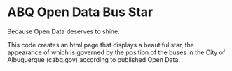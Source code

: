 # ABQ Open Data Bus Star

Because Open Data deserves to shine.

This code creates an html page that displays a beautiful star, the appearance of which is governed by the position of the buses in the City of Albuquerque (cabq.gov) according to published Open Data. 
